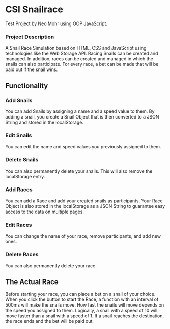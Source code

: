 # CSI Snailrace
Test Project by Neo Mohr using OOP JavaScript.
### Project Description
A Snail Race Simulation based on HTML, CSS and JavaScript using technologies like the Web Storage API. Racing Snails can be created and managed. In addition, races can be created and managed in which the snails can also participate.
For every race, a bet can be made that will be paid out if the snail wins.

## Functionality
### Add Snails
You can add Snails by assigning a name and a speed value to them.
By adding a snail, you create a Snail Object that is then converted to a JSON String and stored in the localStorage.
### Edit Snails
You can edit the name and speed values you previously assigned to them.
### Delete Snails
You can also permanently delete your snails. This will also remove the localStorage entry.
### Add Races
You can add a Race and add your created snails as participants.
Your Race Object is also stored in the localStorage as a JSON String to guarantee easy access to the data on multiple pages.
### Edit Races
You can change the name of your race, remove participants, and add new ones.
### Delete Races
You can also permanently delete your race.

## The Actual Race
Before starting your race, you can place a bet on a snail of your choice.
When you click the button to start the Race, a function with an interval of 500ms will make the snails move. How fast the snails will move depends on the speed you assigned to them. Logically, a snail with a speed of 10 will move faster than a snail with a speed of 1.
If a snail reaches the destination, the race ends and the bet will be paid out.


